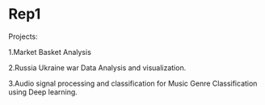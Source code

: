 # Rep1
Projects:

1.Market Basket Analysis


2.Russia Ukraine war Data Analysis and visualization.


3.Audio signal processing and classification for Music Genre Classification using Deep learning.


